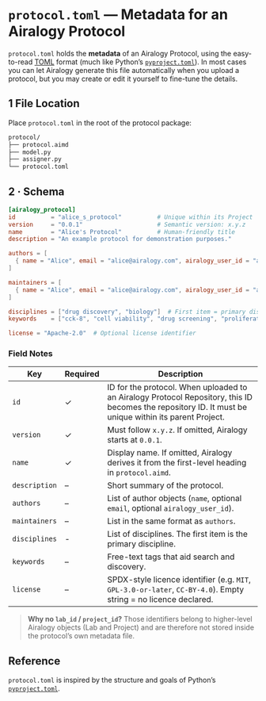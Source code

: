 # `protocol.toml` — Metadata for an Airalogy Protocol

`protocol.toml` holds the **metadata** of an Airalogy Protocol, using the easy-to-read [TOML](https://toml.io/) format (much like Python’s [`pyproject.toml`](https://packaging.python.org/en/latest/guides/writing-pyproject-toml/)).
In most cases you can let Airalogy generate this file automatically when you upload a protocol, but you may create or edit it yourself to fine-tune the details.

## 1 File Location

Place `protocol.toml` in the root of the protocol package:

```txt
protocol/
├── protocol.aimd
├── model.py
├── assigner.py
└── protocol.toml
```

## 2 · Schema

```toml
[airalogy_protocol]
id          = "alice_s_protocol"          # Unique within its Project
version     = "0.0.1"                     # Semantic version: x.y.z
name        = "Alice's Protocol"          # Human-friendly title
description = "An example protocol for demonstration purposes."

authors = [
  { name = "Alice", email = "alice@airalogy.com", airalogy_user_id = "airalogy.id.user.alice" }
]

maintainers = [
  { name = "Alice", email = "alice@airalogy.com", airalogy_user_id = "airalogy.id.user.alice" }
]

disciplines = ["drug discovery", "biology"]  # First item = primary discipline
keywords    = ["cck-8", "cell viability", "drug screening", "proliferation assay"]

license = "Apache-2.0"  # Optional license identifier
```

### Field Notes

| Key | Required | Description |
| - | - | - |
| `id` | ✓ | ID for the protocol. When uploaded to an Airalogy Protocol Repository, this ID becomes the repository ID. It must be unique within its parent Project. |
| `version` | ✓ | Must follow `x.y.z`. If omitted, Airalogy starts at `0.0.1`. |
| `name` | ✓ | Display name. If omitted, Airalogy derives it from the first-level heading in `protocol.aimd`. |
| `description` | – | Short summary of the protocol. |
| `authors` | – | List of author objects (`name`, optional `email`, optional `airalogy_user_id`). |
| `maintainers` | – | List in the same format as `authors`. |
| `disciplines` | - | List of disciplines. The first item is the primary discipline. |
| `keywords` | – | Free-text tags that aid search and discovery. |
| `license` | – | SPDX-style licence identifier (e.g. `MIT`, `GPL-3.0-or-later`, `CC-BY-4.0`). Empty string = no licence declared. |

> **Why no `lab_id` / `project_id`?**
> Those identifiers belong to higher-level Airalogy objects (Lab and Project) and are therefore not stored inside the protocol’s own metadata file.

## Reference

`protocol.toml` is inspired by the structure and goals of Python’s [`pyproject.toml`](https://packaging.python.org/en/latest/guides/writing-pyproject-toml/).
